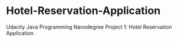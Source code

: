 # Hotel-Reservation-Application
Udacity Java Programming Nanodegree Project 1: Hotel Reservation Application
